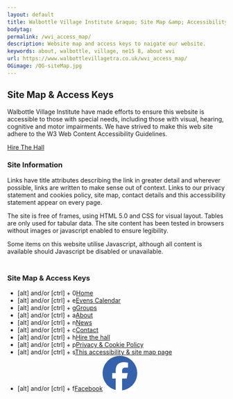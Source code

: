 ```yaml
---
layout: default
title: Walbottle Village Institute &raquo; Site Map &amp; Accessibility
bodytag:
permalink: /wvi_access_map/
description: Website map and access keys to naigate our website.
keywords: about, walbottle, village, ne15 8, about wvi
url: https://www.walbottlevillagetra.co.uk/wvi_access_map/
OGimage: /OG-siteMap.jpg
---
```

<div class="container-fluid">
	<div class="row intro">  
	  	<div class="col-sm-8 col-xs-12">
			<h2><strong>Site Map &amp; Access Keys</strong></h2>
			<p>Walbottle Village Institute have made efforts to ensure this website is accessible to those with special needs, including those with visual, hearing, cognitive and motor impairments. We have strived to make this web site adhere to the W3 Web Content Accessibility Guidelines.</p>
		</div>  
	  	<div class="col-sm-4 col-xs-12">
			<a href="../wvi_hire/" title="hire the institute hall" target="_self" class="hire" accesskey="h">Hire The Hall</a>
		</div>   
	</div> 
	<div class="row policyWrap">
		<div class="col-xs-12">
			<h3><strong>Site Information</strong></h3>
					<p>Links have title attributes describing the link in greater detail and wherever possible, links are written to make sense out of context. Links to our privacy statement and cookies policy, site map, contact details and this accessibility statement appear on every page.</p>
					<p>The site is free of frames, using HTML 5.0 and CSS for visual layout. Tables are only used for tabular data. The site content has been tested in browsers without images or javascript enabled to ensure legibility.</p>
					<p>Some items on this website utilise Javascript, although all content is available should Javascript be disabled or unavailable.</p>
					<h3><br><strong>Site Map &amp; Access Keys</strong></h3>
					<ul>
						<li><span>[alt] and/or [ctrl] + 0</span><a href="../" title="home page" target="_self" caccesskey="0">Home</a></li>
						<li><span>[alt] and/or [ctrl] + e</span><a href="../wvi_events_calendar/" title="events at the institute" target="_self" caccesskey="e">Evens Calendar</a></li>
					  	<li><span>[alt] and/or [ctrl] + g</span><a href="../wvi_groups/" title="group descriptions" target="_self" caccesskey="g">Groups</a></li>
					  	<li><span>[alt] and/or [ctrl] + a</span><a href="../about_wvi/" title="about Walbottle Village Institute" target="_self" accesskey="a">About</a></li>
					  	<li><span>[alt] and/or [ctrl] + n</span><a href="../wvi_news/" title="latest institute news" target="_self" accesskey="n">News</a></li>
					  	<li><span>[alt] and/or [ctrl] + c</span><a href="../contact_wvi/" title="contact Walbottle Village Institute" target="_self" accesskey="c">Contact</a></li>
					  	<li><span>[alt] and/or [ctrl] + h</span><a href="../wvi_hire/" title="hire Walbottle Village Institute" target="_self" accesskey="h">Hire the hall</a></li>
					  	<li><span>[alt] and/or [ctrl] + p</span><a href="../wvi_privacy_cookie/" title="privacy and cookie policy" target="_self" accesskey="p">Privacy &amp; Cookie Policy</a></li>
					  	<li><span>[alt] and/or [ctrl] + s</span><a href="../wvi_access_map/" title="accessibility and site map" target="_self" accesskey="s">This accessibility &amp; site map page</a></li>
					  	<li><span>[alt] and/or [ctrl] + f</span><a href="https://www.facebook.com/walbottle" title="visit the WVI Facebook group in a new window" target="_blank" accesskey="f"><span>Facebook</span><img src="../assets/images/FB-logo.png" alt="Facebook icon"/></a></li>
					</ul>
		</div> 
	</div>
</div> <!-- /container -->
